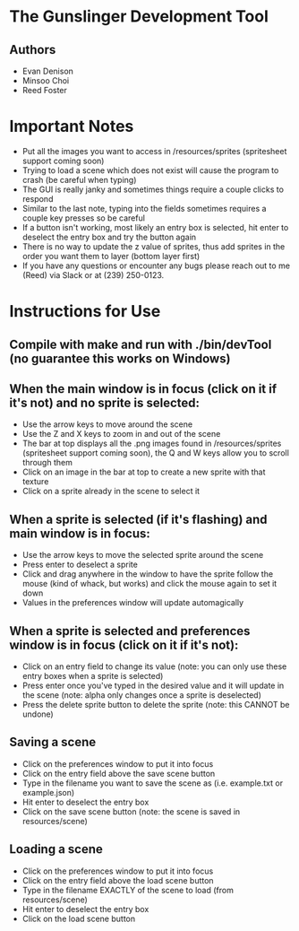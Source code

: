 # The Gunslinger Development Tool

## Authors

- Evan Denison
- Minsoo Choi
- Reed Foster

# Important Notes

- Put all the images you want to access in /resources/sprites (spritesheet support coming soon)
- Trying to load a scene which does not exist will cause the program to crash (be careful when typing)
- The GUI is really janky and sometimes things require a couple clicks to respond
- Similar to the last note, typing into the fields sometimes requires a couple key presses so be careful
- If a button isn't working, most likely an entry box is selected, hit enter to deselect the entry box and try the button again
- There is no way to update the z value of sprites, thus add sprites in the order you want them to layer (bottom layer first)
- If you have any questions or encounter any bugs please reach out to me (Reed) via Slack or at (239) 250-0123.

# Instructions for Use

## Compile with make and run with ./bin/devTool (no guarantee this works on Windows)

## When the main window is in focus (click on it if it's not) and no sprite is selected:

- Use the arrow keys to move around the scene
- Use the Z and X keys to zoom in and out of the scene
- The bar at top displays all the .png images found in /resources/sprites (spritesheet support coming soon), the Q and W keys allow you to scroll through them
- Click on an image in the bar at top to create a new sprite with that texture
- Click on a sprite already in the scene to select it

## When a sprite is selected (if it's flashing) and main window is in focus:

- Use the arrow keys to move the selected sprite around the scene
- Press enter to deselect a sprite
- Click and drag anywhere in the window to have the sprite follow the mouse (kind of whack, but works) and click the mouse again to set it down
- Values in the preferences window will update automagically

## When a sprite is selected and preferences window is in focus (click on it if it's not):

- Click on an entry field to change its value (note: you can only use these entry boxes when a sprite is selected)
- Press enter once you've typed in the desired value and it will update in the scene (note: alpha only changes once a sprite is deselected)
- Press the delete sprite button to delete the sprite (note: this CANNOT be undone)

## Saving a scene
- Click on the preferences window to put it into focus
- Click on the entry field above the save scene button
- Type in the filename you want to save the scene as (i.e. example.txt or example.json)
- Hit enter to deselect the entry box
- Click on the save scene button (note: the scene is saved in resources/scene)

## Loading a scene

- Click on the preferences window to put it into focus
- Click on the entry field above the load scene button
- Type in the filename EXACTLY of the scene to load (from resources/scene)
- Hit enter to deselect the entry box
- Click on the load scene button
